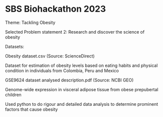 # SBS Biohackathon 2023
Theme: Tackling Obesity

Selected Problem statement 2: Research and discover the science of obesity

Datasets: 

Obesity dataset.csv (Source: ScienceDirect)

Dataset for estimation of obesity levels based on eating habits and physical condition in individuals from Colombia, Peru and Mexico 

GSE9624 dataset analysed description.pdf (Source: NCBI GEO)

Genome-wide expression in visceral adipose tissue from obese prepubertal children


Used python to do rigour and detailed data analysis to determine prominent factors that cause obesity 
